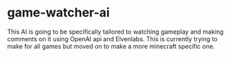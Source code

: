 # game-watcher-ai
This AI is going to be specifically tailored to watching gameplay and making comments on it using OpenAI api and Elvenlabs. This is currently trying to make for all games but moved on to make a more minecraft specific one.
